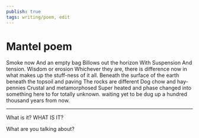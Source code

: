 ```yaml
---
publish: true
tags: writing/poem, edit
---
```

# Mantel poem
Smoke now
And an empty bag
Billows out the horizon
With Suspension
And tension.
Wisdom or erosion
Whichever they are, there is difference now in what makes up the stuff-ness of it all.
Beneath the surface of the earth
beneath the topsoil and paving
The rocks are different
Dog chow and hay-pennies
Crustal and metamorphosed
Super heated and phase changed into something here to for totally unknown. 
waiting yet to be dug up a hundred thousand years from now. 

---

What is it?
WHAT IS IT?

What are you talking about?
